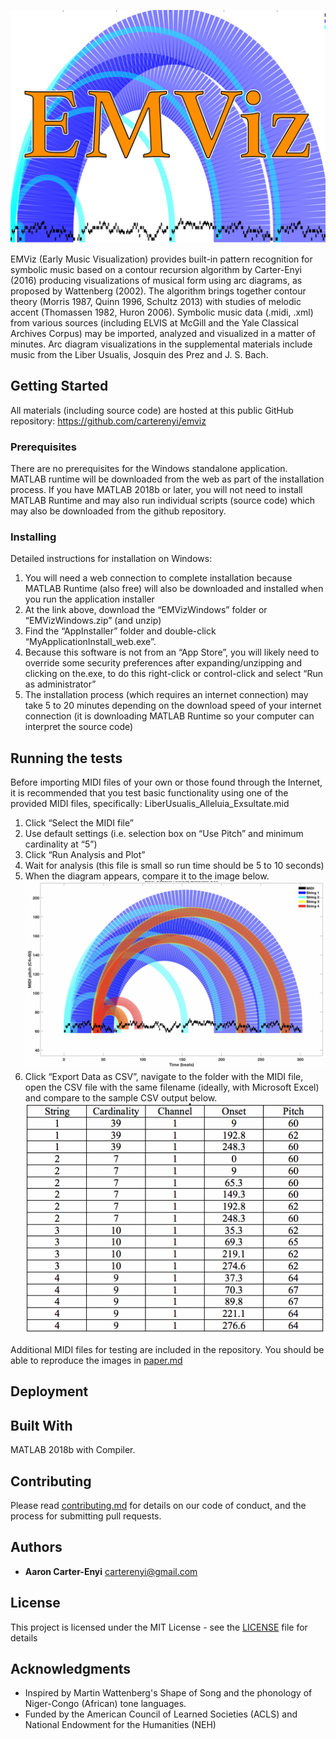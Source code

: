 ![Example EMVizLogo.png](EMVizLogo.png)

EMViz (Early Music Visualization) provides built-in pattern recognition for symbolic music based on a contour recursion algorithm by Carter-Enyi (2016) producing visualizations of musical form using arc diagrams, as proposed by Wattenberg (2002). The algorithm brings together contour theory (Morris 1987, Quinn 1996, Schultz 2013) with studies of melodic
accent (Thomassen 1982, Huron 2006). Symbolic music data (.midi, .xml) from various sources (including ELVIS at McGill and the Yale Classical Archives Corpus) may be imported, analyzed and visualized in a matter of minutes. Arc diagram visualizations in the supplemental materials include music from the Liber Usualis, Josquin des Prez and J. S. Bach.

## Getting Started

All materials (including source code) are hosted at this public GitHub repository:
https://github.com/carterenyi/emviz

### Prerequisites

There are no prerequisites for the Windows standalone application. MATLAB runtime will be downloaded from the web as part of the installation process. If you have MATLAB 2018b or later, you will not need to install MATLAB Runtime and may also run individual scripts (source code) which may also be downloaded from the github repository.

### Installing

Detailed instructions for installation on Windows:
1.  You will need a web connection to complete installation because MATLAB Runtime (also free) will also be downloaded and installed when you run the application installer 
2.  At the link above, download the “EMVizWindows” folder or “EMVizWindows.zip” (and unzip)
3.  Find the “AppInstaller” folder and double-click “MyApplicationInstall_web.exe”. 
4.  Because this software is not from an “App Store”, you will likely need to override some security preferences after expanding/unzipping and clicking on the.exe, to do this right-click or control-click and select “Run as administrator”
5.  The installation process (which requires an internet connection) may take 5 to 20 minutes depending on the download speed of your internet connection (it is downloading MATLAB Runtime so your computer can interpret the source code)


## Running the tests

Before importing MIDI files of your own or those found through the Internet, it is recommended that you test basic functionality using one of the provided MIDI files, specifically:
LiberUsualis_Alleluia_Exsultate.mid
1.	Click “Select the MIDI file”
2.	Use default settings (i.e. selection box on “Use Pitch” and minimum cardinality at “5”)
3.	Click “Run Analysis and Plot”
4.	Wait for analysis (this file is small so run time should be 5 to 10 seconds)
5.	When the diagram appears, compare it to the image below.
![Test Diagram for "Alleluia, Exsultate Deo" MIDI file with default algorithm settings](TestDiagram.png)
6.	Click “Export Data as CSV”, navigate to the folder with the MIDI file, open the CSV file with the same filename (ideally, with Microsoft Excel) and compare to the sample CSV output below.
![CSV Output for "Alleluia, Exsultate Deo" MIDI file with default algorithm settings in Table format](TestCSVinTable.png)

Additional MIDI files for testing are included in the repository. You should be able to reproduce the images in
[paper.md](https://github.com/carterenyi/emviz/blob/master/paper.md)

## Deployment



## Built With

MATLAB 2018b with Compiler.

## Contributing

Please read [contributing.md](https://github.com/carterenyi/emviz/blob/master/contributing.md) for details on our code of conduct, and the process for submitting pull requests.

## Authors

* **Aaron Carter-Enyi** <carterenyi@gmail.com>

## License

This project is licensed under the MIT License - see the [LICENSE](https://github.com/carterenyi/emviz/blob/master/LICENSE) file for details

## Acknowledgments

* Inspired by Martin Wattenberg's Shape of Song and the phonology of Niger-Congo (African) tone languages.
* Funded by the American Council of Learned Societies (ACLS) and National Endowment for the Humanities (NEH)
